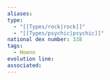 ```yaml
---
aliases: 
type:
  - "[[Types/rock|rock]]"
  - "[[Types/psychic|psychic]]"
national dex number: 338
tags:
  - Hoenn
evolution line: 
associated:
---
```

